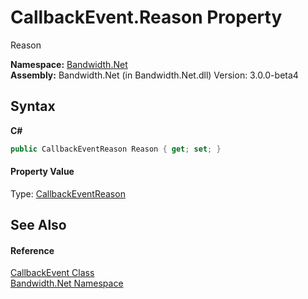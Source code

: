﻿# CallbackEvent.Reason Property 
 

Reason

**Namespace:**&nbsp;<a href ="N_Bandwidth_Net.md">Bandwidth.Net</a><br />**Assembly:**&nbsp;Bandwidth.Net (in Bandwidth.Net.dll) Version: 3.0.0-beta4

## Syntax

**C#**<br />
``` C#
public CallbackEventReason Reason { get; set; }
```


#### Property Value
Type: <a href ="T_Bandwidth_Net_CallbackEventReason.md">CallbackEventReason</a>

## See Also


#### Reference
<a href ="T_Bandwidth_Net_CallbackEvent.md">CallbackEvent Class</a><br /><a href ="N_Bandwidth_Net.md">Bandwidth.Net Namespace</a><br />